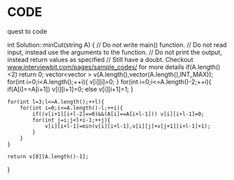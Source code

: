 CODE
====

quest to code


int Solution::minCut(string A) {
    // Do not write main() function.
    // Do not read input, instead use the arguments to the function.
    // Do not print the output, instead return values as specified
    // Still have a doubt. Checkout www.interviewbit.com/pages/sample_codes/ for more details
    if(A.length()<2) return 0;
    vector<vector<int> > v(A.length(),vector<int>(A.length(),INT_MAX));
    for(int i=0;i<A.length();++i){
        v[i][i]=0;
    }
    for(int i=0;i<=A.length()-2;++i){
        if(A[i]==A[i+1]) v[i][i+1]=0;
        else v[i][i+1]=1;
    }
    
    for(int l=3;l<=A.length();++l){
        for(int i=0;i<=A.length()-l;++i){
            if((v[i+1][i+l-2]==0)&&(A[i]==A[i+l-1])) v[i][i+l-1]=0;
            for(int j=i;j<l+i-1;++j){
                v[i][i+l-1]=min(v[i][i+l-1],v[i][j]+v[j+1][i+l-1]+1);
            }
        }
    }
    
    return v[0][A.length()-1];
}
